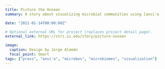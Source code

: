 ```yaml
---
title: Picture the Unseen
summary: A story about visualizing microbial communities using [anvi'o](/publication/eren-2021). Design by Jorge Alemán. 

date: "2021-01-14T00:00:00Z"

# Optional external URL for project (replaces project detail page).
external_link: https://stri.si.edu/story/picture-unseen

image:
  caption: Design by Jorge Alemán
  focal_point: Smart
tags: ["press", "anvi'o", "microbes", "microbiomes", "visualization"]  
---
```

